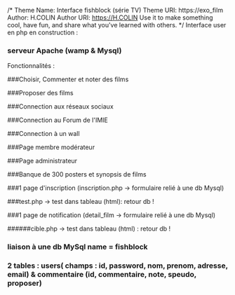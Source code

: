 /*
Theme Name: Interface fishblock (série TV)
Theme URI: https://exo_film
Author: H.COLIN
Author URI: https://H.COLIN
Use it to make something cool, have fun, and share what you've learned with others.
*/
Interface user en php en construction :

### serveur Apache (wamp & Mysql)

Fonctionnalités :

###Choisir, Commenter et noter des films

###Proposer des films

###Connection aux réseaux sociaux

###Connection au Forum de l'IMIE

###Connection à un wall

###Page membre modérateur

###Page administrateur

###Banque de 300 posters et synopsis de films

###1 page d'inscription (inscription.php -> formulaire relié à une db Mysql)

###test.php -> test dans tableau (html):  retour db !

###1 page de notification (detail_film -> formulaire relié à une db Mysql)

######cible.php -> test dans tableau (html) : retour db !

### liaison à une db MySql name = fishblock

### 2 tables : users( champs : id, password, nom, prenom, adresse, email) & commentaire (id, commentaire, note, speudo, proposer)
